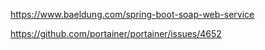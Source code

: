https://www.baeldung.com/spring-boot-soap-web-service

https://github.com/portainer/portainer/issues/4652
